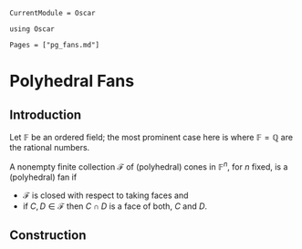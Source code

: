 ```@meta
CurrentModule = Oscar
```

```@setup oscar
using Oscar
```

```@contents
Pages = ["pg_fans.md"]
```

# Polyhedral Fans

## Introduction

Let $\mathbb{F}$ be an ordered field; the most prominent case here is where $\mathbb{F}=\mathbb{Q}$ are the rational numbers.

A nonempty finite collection $\mathcal{F}$ of (polyhedral) cones in $\mathbb{F}^n$, for $n$ fixed, is a (polyhedral) fan if

- $\mathcal{F}$ is closed with respect to taking faces and
- if $C,D\in\mathcal{F}$ then $C\cap D$ is a face of both, $C$ and $D$.

## Construction
